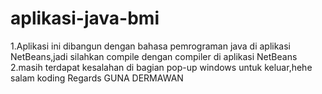 # aplikasi-java-bmi
1.Aplikasi ini dibangun dengan bahasa pemrograman java di aplikasi NetBeans,jadi silahkan compile dengan compiler di aplikasi NetBeans
2.masih terdapat kesalahan di bagian pop-up windows untuk keluar,hehe
salam koding
Regards
GUNA DERMAWAN

